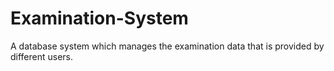 # Examination-System
A database system which manages the examination data that is provided by different users.

